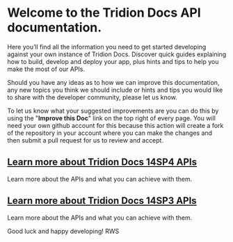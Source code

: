 # Welcome to the Tridion Docs API documentation.

Here you’ll find all the information you need to get started developing against your own instance of Tridion Docs. Discover quick guides explaining how to build, develop and deploy your app, plus hints and tips to help you make the most of our APIs.

Should you have any ideas as to how we can improve this documentation, any new topics you think we should include or hints and tips you would like to share with the developer community, please let us know.

To let us know what your suggested improvements are you can do this by using the "**Improve this Doc**" link on the top right of every page.  You will need your own github account for this because this action will create a fork of the repository in your account where you can make the changes and then submit a pull request for us to review and accept.



## [Learn more about Tridion Docs 14SP4 APIs](apiconcepts/Tridion_Docs_14SP4/overview.md)
Learn more about the APIs and what you can achieve with them.
## [Learn more about Tridion Docs 14SP3 APIs](apiconcepts/Tridion_Docs_14SP3/overview.md)
Learn more about the APIs and what you can achieve with them.


Good luck and happy developing!
RWS
